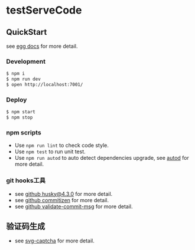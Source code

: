 # testServeCode



## QuickStart

<!-- add docs here for user -->

see [egg docs][egg] for more detail.

### Development

```bash
$ npm i
$ npm run dev
$ open http://localhost:7001/
```

### Deploy

```bash
$ npm start
$ npm stop
```

### npm scripts

- Use `npm run lint` to check code style.
- Use `npm test` to run unit test.
- Use `npm run autod` to auto detect dependencies upgrade, see [autod](https://www.npmjs.com/package/autod) for more detail.

### git hooks工具

- see [github husky@4.3.0][husky] for more detail.
- see [github commitizen][commitizen] for more detail.
- see [github validate-commit-msg][validate-commit-msg] for more detail.

## 验证码生成
- see [svg-captcha][svg-captcha] for more detail.

[egg]: https://eggjs.org
[husky]:https://github.com/typicode/husky/tree/master
[commitizen]:https://github.com/commitizen/cz-cli
[validate-commit-msg]:https://github.com/conventional-changelog-archived-repos/validate-commit-msg
[svg-captcha]:https://github.com/produck/svg-captcha